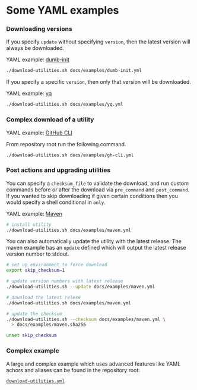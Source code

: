 # Some YAML examples

### Downloading versions

If you specify `update` without specifying `version`, then the latest version
will always be downloaded.

YAML example: [dumb-init][dumb-init]

```bash
./download-utilities.sh docs/examples/dumb-init.yml
```

If you specify a specific `version`, then only that version will be downloaded.

YAML example: [yq][yq]

```bash
./download-utilities.sh docs/examples/yq.yml
```

### Complex download of a utility

YAML example: [GitHub CLI][cli]

From repository root run the following command.

```bash
./download-utilities.sh docs/examples/gh-cli.yml
```

### Post actions and upgrading utilities

You can specify a `checksum_file` to validate the download, and run custom
commands before or after the download via `pre_command` and `post_command`.  If
you wanted to skip downloading if given certain conditions then you would
specify a shell conditional in `only`.

YAML example: [Maven][maven]

```bash
# install utility
./download-utilities.sh docs/examples/maven.yml
```

You can also automatically update the utility with the latest release.  The
maven example has an `update` defined which will output the latest release
version number to stdout.

```bash
# set up environment to force download
export skip_checksum=1

# update version numbers with latest release
./download-utilities.sh --update docs/examples/maven.yml

# download the latest relese
./download-utilities.sh docs/examples/maven.yml

# update the checksum
./download-utilities.sh --checksum docs/examples/maven.yml \
  > docs/examples/maven.sha256

unset skip_checksum
```

### Complex example

A large and complex example which uses advanced features like YAML achors and
aliases can be found in the repository root:

[`download-utilities.yml`](../download-utilities.yml)


[cli]: examples/gh-cli.yml
[dumb-init]: examples/dumb-init.yml
[maven]: examples/maven.yml
[yq]: examples/yq.yml
